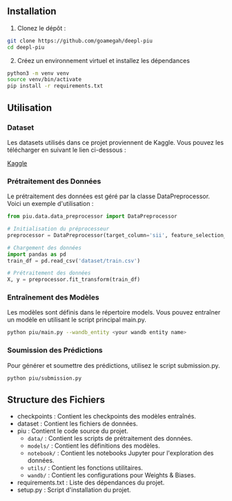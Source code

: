 ## Installation

1. Clonez le dépôt :

```sh
git clone https://github.com/goamegah/deepl-piu
cd deepl-piu
```

2. Créez un environnement virtuel et installez les dépendances 

```bash
python3 -m venv venv
source venv/bin/activate
pip install -r requirements.txt
```

## Utilisation
### Dataset
Les datasets utilisés dans ce projet proviennent de Kaggle. Vous pouvez les télécharger en suivant le lien ci-dessous :

[Kaggle](https://www.kaggle.com/competitions/child-mind-institute-problematic-internet-use/data)

### Prétraitement des Données
Le prétraitement des données est géré par la classe DataPreprocessor. Voici un exemple d'utilisation :

```python
from piu.data.data_preprocessor import DataPreprocessor

# Initialisation du préprocesseur
preprocessor = DataPreprocessor(target_column='sii', feature_selection_method='lasso')

# Chargement des données
import pandas as pd
train_df = pd.read_csv('dataset/train.csv')

# Prétraitement des données
X, y = preprocessor.fit_transform(train_df)
```

### Entraînement des Modèles
Les modèles sont définis dans le répertoire models. Vous pouvez entraîner un modèle en utilisant le script principal main.py.

```bash
python piu/main.py --wandb_entity <your wandb entity name>
```

### Soumission des Prédictions
Pour générer et soumettre des prédictions, utilisez le script submission.py.

```bash
python piu/submission.py
```

## Structure des Fichiers
- checkpoints : Contient les checkpoints des modèles entraînés.
- dataset : Contient les fichiers de données.
- piu : Contient le code source du projet.
    - `data/` : Contient les scripts de prétraitement des données.
    - `models/` : Contient les définitions des modèles.
    - `notebook/` : Contient les notebooks Jupyter pour l'exploration des données.
    - `utils/` : Contient les fonctions utilitaires.
    - `wandb/` : Contient les configurations pour Weights & Biases.
- requirements.txt : Liste des dépendances du projet.
- setup.py : Script d'installation du projet.